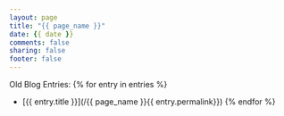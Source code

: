 ```yaml
---
layout: page
title: "{{ page_name }}"
date: {{ date }}
comments: false
sharing: false
footer: false
---
```


Old Blog Entries:
{% for entry in entries %}
* [{{ entry.title }}](/{{ page_name }}{{ entry.permalink}})
{% endfor %}
